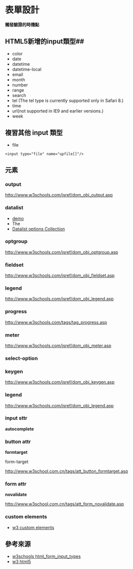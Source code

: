 # 表單設計

**觸發驗證的時機點**

## HTML5新增的input類型##

* color
* date
* datetime
* datetime-local
* email
* month
* number
* range
* search
* tel (The tel type is currently supported only in Safari 8.)
* time
* url(not supported in IE9 and earlier versions.)
* week

## 複習其他 input 類型

* file

```
<input type="file" name="upfile[]"/>
```


## 元素

### output

http://www.w3schools.com/jsref/dom_obj_output.asp

### datalist

* [demo](http://www.w3schools.com/tags/tryit.asp?filename=tryhtml5_datalist)
* The <datalist> element is not supported in Internet Explorer 9 (and earlier versions), or Safari.
* [Datalist options Collection](http://www.w3schools.com/jsref/coll_datalist_options.asp)

### optgroup

http://www.w3schools.com/jsref/dom_obj_optgroup.asp

### fieldset

http://www.w3schools.com/jsref/dom_obj_fieldset.asp

### legend

http://www.w3schools.com/jsref/dom_obj_legend.asp

### progress

http://www.w3schools.com/tags/tag_progress.asp

### meter

http://www.w3schools.com/jsref/dom_obj_meter.asp

### select-option

### keygen

http://www.w3schools.com/jsref/dom_obj_keygen.asp

### legend

http://www.w3schools.com/jsref/dom_obj_legend.asp

### input sttr

**autocomplete**

### button attr

**formtarget**

form-target

http://www.w3school.com.cn/tags/att_button_formtarget.asp

### form attr

**novalidate**

http://www.w3school.com.cn/tags/att_form_novalidate.asp

### custom elements

* [w3 custom elements](https://www.w3.org/TR/custom-elements/)

## 參考來源

* [w3schools html_form_input_types](http://www.w3schools.com/html/html_form_input_types.asp)
* [w3 html5](https://www.w3.org/TR/html5/forms.html)

